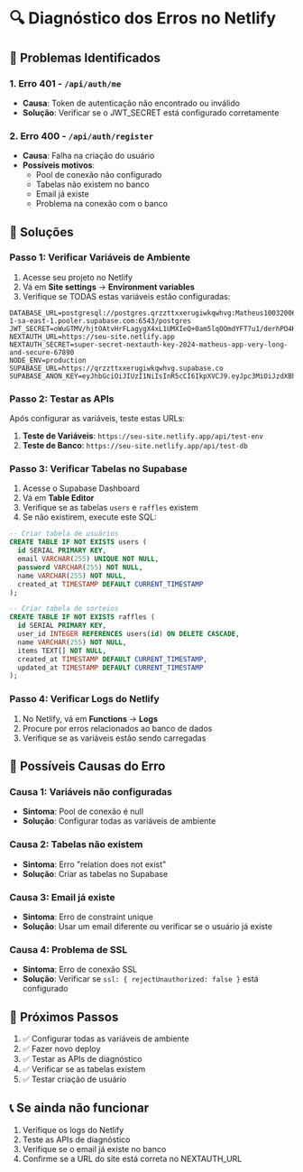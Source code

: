 # 🔍 Diagnóstico dos Erros no Netlify

## 🚨 Problemas Identificados

### 1. **Erro 401 - `/api/auth/me`**
- **Causa**: Token de autenticação não encontrado ou inválido
- **Solução**: Verificar se o JWT_SECRET está configurado corretamente

### 2. **Erro 400 - `/api/auth/register`**
- **Causa**: Falha na criação do usuário
- **Possíveis motivos**:
  - Pool de conexão não configurado
  - Tabelas não existem no banco
  - Email já existe
  - Problema na conexão com o banco

## 🔧 Soluções

### **Passo 1: Verificar Variáveis de Ambiente**

1. Acesse seu projeto no Netlify
2. Vá em **Site settings** → **Environment variables**
3. Verifique se TODAS estas variáveis estão configuradas:

```
DATABASE_URL=postgresql://postgres.qrzzttxxerugiwkqwhvg:Matheus10032006%40@aws-1-sa-east-1.pooler.supabase.com:6543/postgres
JWT_SECRET=oWuGTMV/hjtOAtvHrFLagygX4xL1UMXIeQ+0am5lqOOmdYFT7u1/derhPO4KPnIV4T0a1vDX2U7aTlT4+0d0Kg==
NEXTAUTH_URL=https://seu-site.netlify.app
NEXTAUTH_SECRET=super-secret-nextauth-key-2024-matheus-app-very-long-and-secure-67890
NODE_ENV=production
SUPABASE_URL=https://qrzzttxxerugiwkqwhvg.supabase.co
SUPABASE_ANON_KEY=eyJhbGciOiJIUzI1NiIsInR5cCI6IkpXVCJ9.eyJpc3MiOiJzdXBhYmFzZSIsInJlZiI6InFyenp0dHh4ZXJ1Z2l3a3F3aHZnIiwicm9sZSI6ImFub24iLCJpYXQiOjE3NTc5NDkyOTMsImV4cCI6MjA3MzUyNTI5M30.JvkwFcmG4vI9aQdmvtZgpDwSQiKFP4aYqQWJBIlEzsw
```

### **Passo 2: Testar as APIs**

Após configurar as variáveis, teste estas URLs:

1. **Teste de Variáveis**: `https://seu-site.netlify.app/api/test-env`
2. **Teste de Banco**: `https://seu-site.netlify.app/api/test-db`

### **Passo 3: Verificar Tabelas no Supabase**

1. Acesse o Supabase Dashboard
2. Vá em **Table Editor**
3. Verifique se as tabelas `users` e `raffles` existem
4. Se não existirem, execute este SQL:

```sql
-- Criar tabela de usuários
CREATE TABLE IF NOT EXISTS users (
  id SERIAL PRIMARY KEY,
  email VARCHAR(255) UNIQUE NOT NULL,
  password VARCHAR(255) NOT NULL,
  name VARCHAR(255) NOT NULL,
  created_at TIMESTAMP DEFAULT CURRENT_TIMESTAMP
);

-- Criar tabela de sorteios
CREATE TABLE IF NOT EXISTS raffles (
  id SERIAL PRIMARY KEY,
  user_id INTEGER REFERENCES users(id) ON DELETE CASCADE,
  name VARCHAR(255) NOT NULL,
  items TEXT[] NOT NULL,
  created_at TIMESTAMP DEFAULT CURRENT_TIMESTAMP,
  updated_at TIMESTAMP DEFAULT CURRENT_TIMESTAMP
);
```

### **Passo 4: Verificar Logs do Netlify**

1. No Netlify, vá em **Functions** → **Logs**
2. Procure por erros relacionados ao banco de dados
3. Verifique se as variáveis estão sendo carregadas

## 🎯 **Possíveis Causas do Erro**

### **Causa 1: Variáveis não configuradas**
- **Sintoma**: Pool de conexão é null
- **Solução**: Configurar todas as variáveis de ambiente

### **Causa 2: Tabelas não existem**
- **Sintoma**: Erro "relation does not exist"
- **Solução**: Criar as tabelas no Supabase

### **Causa 3: Email já existe**
- **Sintoma**: Erro de constraint unique
- **Solução**: Usar um email diferente ou verificar se o usuário já existe

### **Causa 4: Problema de SSL**
- **Sintoma**: Erro de conexão SSL
- **Solução**: Verificar se `ssl: { rejectUnauthorized: false }` está configurado

## 🚀 **Próximos Passos**

1. ✅ Configurar todas as variáveis de ambiente
2. ✅ Fazer novo deploy
3. ✅ Testar as APIs de diagnóstico
4. ✅ Verificar se as tabelas existem
5. ✅ Testar criação de usuário

## 📞 **Se ainda não funcionar**

1. Verifique os logs do Netlify
2. Teste as APIs de diagnóstico
3. Verifique se o email já existe no banco
4. Confirme se a URL do site está correta no NEXTAUTH_URL
